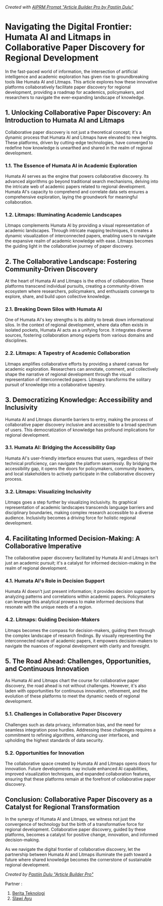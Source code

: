 _Created with [AIPRM Prompt "Article Builder Pro by Pastiin Dulu"](https://www.aiprm.com/prompts/copywriting/writing/1805771235708375040/)_

# Navigating the Digital Frontier: Humata AI and Litmaps in Collaborative Paper Discovery for Regional Development

In the fast-paced world of information, the intersection of artificial intelligence and academic exploration has given rise to groundbreaking tools like Humata AI and Litmaps. This article explores how these innovative platforms collaboratively facilitate paper discovery for regional development, providing a roadmap for academics, policymakers, and researchers to navigate the ever-expanding landscape of knowledge.

## 1. **Unlocking Collaborative Paper Discovery: An Introduction to Humata AI and Litmaps**
Collaborative paper discovery is not just a theoretical concept; it's a dynamic process that Humata AI and Litmaps have elevated to new heights. These platforms, driven by cutting-edge technologies, have converged to redefine how knowledge is unearthed and shared in the realm of regional development.

### **1.1. The Essence of Humata AI in Academic Exploration**
Humata AI serves as the engine that powers collaborative discovery. Its advanced algorithms go beyond traditional search mechanisms, delving into the intricate web of academic papers related to regional development. Humata AI's capacity to comprehend and correlate data sets ensures a comprehensive exploration, laying the groundwork for meaningful collaboration.

### **1.2. Litmaps: Illuminating Academic Landscapes**
Litmaps complements Humata AI by providing a visual representation of academic landscapes. Through intricate mapping techniques, it creates a dynamic visualization of interconnected papers, enabling users to navigate the expansive realm of academic knowledge with ease. Litmaps becomes the guiding light in the collaborative journey of paper discovery.

## 2. **The Collaborative Landscape: Fostering Community-Driven Discovery**
At the heart of Humata AI and Litmaps is the ethos of collaboration. These platforms transcend individual pursuits, creating a community-driven ecosystem where researchers, policymakers, and enthusiasts converge to explore, share, and build upon collective knowledge.

### **2.1. Breaking Down Silos with Humata AI**
One of Humata AI's key strengths is its ability to break down informational silos. In the context of regional development, where data often exists in isolated pockets, Humata AI acts as a unifying force. It integrates diverse sources, fostering collaboration among experts from various domains and disciplines.

### **2.2. Litmaps: A Tapestry of Academic Collaboration**
Litmaps amplifies collaborative efforts by providing a shared canvas for academic exploration. Researchers can annotate, comment, and collectively shape the narrative of regional development through the visual representation of interconnected papers. Litmaps transforms the solitary pursuit of knowledge into a collaborative tapestry.

## 3. **Democratizing Knowledge: Accessibility and Inclusivity**
Humata AI and Litmaps dismantle barriers to entry, making the process of collaborative paper discovery inclusive and accessible to a broad spectrum of users. This democratization of knowledge has profound implications for regional development.

### **3.1. Humata AI: Bridging the Accessibility Gap**
Humata AI's user-friendly interface ensures that users, regardless of their technical proficiency, can navigate the platform seamlessly. By bridging the accessibility gap, it opens the doors for policymakers, community leaders, and local stakeholders to actively participate in the collaborative discovery process.

### **3.2. Litmaps: Visualizing Inclusivity**
Litmaps goes a step further by visualizing inclusivity. Its graphical representation of academic landscapes transcends language barriers and disciplinary boundaries, making complex research accessible to a diverse audience. Inclusivity becomes a driving force for holistic regional development.

## 4. **Facilitating Informed Decision-Making: A Collaborative Imperative**
The collaborative paper discovery facilitated by Humata AI and Litmaps isn't just an academic pursuit; it's a catalyst for informed decision-making in the realm of regional development.

### **4.1. Humata AI's Role in Decision Support**
Humata AI doesn't just present information; it provides decision support by analyzing patterns and correlations within academic papers. Policymakers can leverage this analytical prowess to make informed decisions that resonate with the unique needs of a region.

### **4.2. Litmaps: Guiding Decision-Makers**
Litmaps becomes the compass for decision-makers, guiding them through the complex landscape of research findings. By visually representing the interconnected nature of academic papers, it empowers decision-makers to navigate the nuances of regional development with clarity and foresight.

## 5. **The Road Ahead: Challenges, Opportunities, and Continuous Innovation**
As Humata AI and Litmaps chart the course for collaborative paper discovery, the road ahead is not without challenges. However, it's also laden with opportunities for continuous innovation, refinement, and the evolution of these platforms to meet the dynamic needs of regional development.

### **5.1. Challenges in Collaborative Paper Discovery**
Challenges such as data privacy, information bias, and the need for seamless integration pose hurdles. Addressing these challenges requires a commitment to refining algorithms, enhancing user interfaces, and upholding the highest standards of data security.

### **5.2. Opportunities for Innovation**
The collaborative space created by Humata AI and Litmaps opens doors for innovation. Future developments may include enhanced AI capabilities, improved visualization techniques, and expanded collaboration features, ensuring that these platforms remain at the forefront of collaborative paper discovery.

## **Conclusion: Collaborative Paper Discovery as a Catalyst for Regional Transformation**
In the synergy of Humata AI and Litmaps, we witness not just the convergence of technology but the birth of a transformative force for regional development. Collaborative paper discovery, guided by these platforms, becomes a catalyst for positive change, innovation, and informed decision-making.

As we navigate the digital frontier of collaborative discovery, let the partnership between Humata AI and Litmaps illuminate the path toward a future where shared knowledge becomes the cornerstone of sustainable regional development.

_Created by [Pastiin Dulu "Article Builder Pro"](https://www.pastiin.com)_

Partner :
1. [Berita Teknologi](https://beritateknologi.id)
2. [Slawi Ayu](https://www.slawiayu.com)

